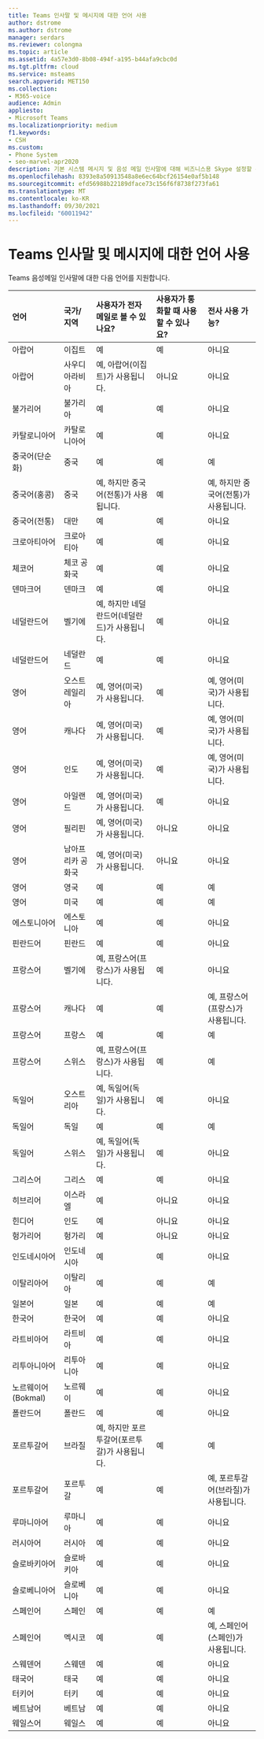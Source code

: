 ```yaml
---
title: Teams 인사말 및 메시지에 대한 언어 사용
author: dstrome
ms.author: dstrome
manager: serdars
ms.reviewer: colongma
ms.topic: article
ms.assetid: 4a57e3d0-8b08-494f-a195-b44afa9cbc0d
ms.tgt.pltfrm: cloud
ms.service: msteams
search.appverid: MET150
ms.collection:
- M365-voice
audience: Admin
appliesto:
- Microsoft Teams
ms.localizationpriority: medium
f1.keywords:
- CSH
ms.custom:
- Phone System
- seo-marvel-apr2020
description: 기본 시스템 메시지 및 음성 메일 인사말에 대해 비즈니스용 Skype 설정할 수 있는 언어에 대해 자세히 알아보습니다.
ms.openlocfilehash: 8393e8a50913548a8e6ec64bcf26154e0af5b148
ms.sourcegitcommit: efd56988b22189dface73c156f6f8738f273fa61
ms.translationtype: MT
ms.contentlocale: ko-KR
ms.lasthandoff: 09/30/2021
ms.locfileid: "60011942"
---
```

# <a name="teams-languages-for-voicemail-greetings-and-messages"></a>Teams 인사말 및 메시지에 대한 언어 사용

Teams 음성메일 인사말에 대한 다음 언어를 지원합니다.
  


|언어  |국가/지역 |사용자가 전자 메일로 볼 수 있나요? |사용자가 통화할 때 사용할 수 있나요? |전사 사용 가능?  |
|:-------------|:------------------|:--------------------------------------------|:-------------------------------------|:-----------------------------|
|아랍어        |이집트              |예                                          |예                                   |아니요  |
|아랍어        |사우디아라비아       |예, 아랍어(이집트)가 사용됩니다.             |아니요                                    |아니요  |
|불가리어     |불가리아           |예                                          |예                                   |아니요  |
|카탈로니아어       |카탈로니아어            |예                                          |예                                   |아니요  |
|중국어(단순화)   |중국     |예                                          |예                                   |예 |
|중국어(홍콩)    |중국     |예, 하지만 중국어(전통)가 사용됩니다.      |예                                   |예, 하지만 중국어(전통)가 사용됩니다. |
|중국어(전통)  |대만    |예                                          |예                                   |아니요  |
|크로아티아어      |크로아티아            |예                                          |예                                   |아니요  |
|체코어         |체코 공화국     |예                                          |예                                   |아니요  |
|덴마크어        |덴마크            |예                                          |예                                   |아니요  |
|네덜란드어         |벨기에            |예, 하지만 네덜란드어(네덜란드)가 사용됩니다.        |예                                   |아니요  |
|네덜란드어         |네덜란드        |예                                          |예                                   |아니요  |
|영어       |오스트레일리아          |예, 영어(미국)가 사용됩니다.    |예                                   |예, 영어(미국)가 사용됩니다. |
|영어       |캐나다             |예, 영어(미국)가 사용됩니다.    |예                                   |예, 영어(미국)가 사용됩니다. |
|영어       |인도              |예, 영어(미국)가 사용됩니다.    |예                                   |예, 영어(미국)가 사용됩니다. |
|영어       |아일랜드            |예, 영어(미국)가 사용됩니다.    |예                                   |아니요  |
|영어       |필리핀        |예, 영어(미국)가 사용됩니다.    |아니요                                    |아니요  |
|영어       |남아프리카 공화국       |예, 영어(미국)가 사용됩니다.    |아니요                                    |아니요  |
|영어       |영국      |예                                          |예                                   |예 |
|영어       |미국      |예                                          |예                                   |예 |
|에스토니아어      |에스토니아            |예                                          |예                                   |아니요  |
|핀란드어       |핀란드            |예                                          |예                                   |아니요  |
|프랑스어        |벨기에            |예, 프랑스어(프랑스)가 사용됩니다.            |예                                   |아니요  |
|프랑스어        |캐나다             |예                                          |예                                   |예, 프랑스어(프랑스)가 사용됩니다.   |
|프랑스어        |프랑스             |예                                          |예                                   |예 |
|프랑스어        |스위스        |예, 프랑스어(프랑스)가 사용됩니다.            |예                                   |예 |
|독일어        |오스트리아            |예, 독일어(독일)가 사용됩니다.           |예                                   |아니요  |
|독일어        |독일            |예                                          |예                                   |예 |
|독일어        |스위스        |예, 독일어(독일)가 사용됩니다.           |예                                   |아니요  |
|그리스어         |그리스             |예                                          |예                                   |아니요  |
|히브리어        |이스라엘             |예                                          |아니요                                    |아니요  |
|힌디어         |인도              |예                                          |아니요                                    |아니요  |
|헝가리어     |헝가리            |예                                          |아니요                                    |아니요  |
|인도네시아어    |인도네시아          |예                                          |예                                   |아니요  |
|이탈리아어       |이탈리아              |예                                          |예                                   |예 |
|일본어      |일본              |예                                          |예                                   |예 |
|한국어        |한국어             |예                                          |예                                   |아니요  |
|라트비아어       |라트비아             |예                                          |예                                   |아니요  |
|리투아니아어    |리투아니아          |예                                          |예                                   |아니요  |
|노르웨이어(Bokmal)   |노르웨이      |예                                          |예                                   |아니요  |
|폴란드어        |폴란드             |예                                          |예                                   |아니요  |
|포르투갈어    |브라질             |예, 하지만 포르투갈어(포르투갈)가 사용됩니다.      |예                                   |예 |
|포르투갈어    |포르투갈           |예                                          |예                                   |예, 포르투갈어(브라질)가 사용됩니다.  |
|루마니아어      |루마니아            |예                                          |예                                   |아니요  |
|러시아어       |러시아             |예                                          |예                                   |아니요  |
|슬로바키아어        |슬로바키아           |예                                          |예                                   |아니요  |
|슬로베니아어     |슬로베니아           |예                                          |예                                   |아니요  |
|스페인어       |스페인              |예                                          |예                                   |예 |
|스페인어       |멕시코             |예                                          |예                                   |예, 스페인어(스페인)가 사용됩니다.   |
|스웨덴어       |스웨덴             |예                                          |예                                   |아니요  |
|태국어          |태국           |예                                          |예                                   |아니요  |
|터키어       |터키             |예                                          |예                                   |아니요  |
|베트남어    |베트남            |예                                          |예                                   |아니요  |
|웨일스어         |웨일스              |예                                          |예                                   |아니요  |

 
